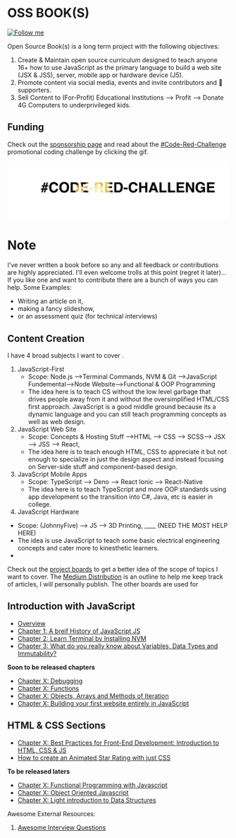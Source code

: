 # OSS BOOK(S)
[![Follow me](https://img.shields.io/twitter/follow/hansonconsult.svg?style=for-the-badge)](https://twitter.com/hansonconsult)

Open Source Book(s) is a long term project with the following objectives:
1. Create & Maintain open source curriculum designed to teach anyone 16+ how to use JavaScript as the primary language to build a web site (JSX & JSS), server, mobile app or hardware device (J5).
2. Promote content via social media, events and invite contributors and 🤞 supporters.
3. Sell Content to (For-Profit) Educational Institutions --> Profit --> Donate 4G Computers to underprivileged kids.

## Funding
Check out the [sponsorship page](https://github.com/sponsors/HansUXdev) and read about the [#Code-Red-Challenge](https://github.com/HansUXdev/OSS-Books/tree/master/Code-Red-Challenge) promotional coding challenge by clicking the gif.

[![Github Sponsorship](https://raw.githubusercontent.com/HansUXdev/OSS-Books/master/Code-Red-Challenge/CodeRed.gif)](https://github.com/HansUXdev/OSS-Books/tree/master/Code-Red-Challenge)



# Note
I've never written a book before so any and all feedback or contributions are highly appreciated.
I'll even welcome trolls at this point (regret it later)...
If you like one and want to contribute there are a bunch of ways you can help. Some Examples:
* Writing an article on it, 
* making a fancy slideshow, 
* or an assessment quiz (for technical interviews)


## Content Creation
I have 4 broad subjects I want to cover .
1. JavaScript-First
   - Scope: Node.js -->Terminal Commands, NVM & Git -->JavaScript Fundemental-->Node Website-->Functional & OOP Programming 
   - The idea here is to teach CS without the low level garbage that drives people away from it and without the oversimplified HTML/CSS first approach. JavaScript is a good middle ground because its a dynamic language and you can still teach programming concepts as well as web design.
2. JavaScript Web Site 
   - Scope: Concepts & Hosting Stuff -->HTML --> CSS --> SCSS--> JSX --> JSS --> React, 
   - The idea here is to teach enough HTML, CSS to appreciate it but not enough to specialize in just the design aspect and instead focusing on  Server-side stuff and component-based design.
3. JavaScript Mobile Apps
   - Scope: TypeScript --> Deno --> React Ionic --> React-Native
   - The idea here is to teach TypeScript and more OOP standards using app development so the transition into C#, Java, etc is easier in college.
4. JavaScript Hardware 
  - Scope: (JohnnyFive) --> J5 --> 3D Printing, ____ (NEED THE MOST HELP HERE)
   - The idea is use JavaScript to teach some basic electrical engineering concepts and cater more to kinesthetic learners.
   - 
Check out the [project boards](https://github.com/HansUXdev/OSS-Books/projects) to get a better idea of the scope of topics I want to cover. The [Medium Distribution](https://github.com/HansUXdev/OSS-Books/projects/5) is an outline to help me keep track of articles, I will personally publish. The other boards are used for 




## Introduction with JavaScript
* [Overview](https://medium.com/@HansOnConsult/learn-how-to-code-in-2020-52bed38a2987?source=friends_link&sk=c486058e202a22900f6106a80c30c7b2)
* [Chapter 1: A breif History of JavaScript JS](https://medium.com/javascript-in-plain-english/a-brief-history-of-javascript-9289a4d344d2?source=friends_link&sk=e99b98fd76bf99dcc6fd1a85e60b4721)
* [Chapter 2: Learn Terminal by Installing NVM](https://medium.com/swlh/terminal-basics-and-installing-nvm-node-js-631cf9476ac4)
* [Chapter 3: What do you really know about Variables, Data Types and Immutability?](https://medium.com/javascript-in-plain-english/what-do-you-really-know-about-variables-data-types-and-immutability-in-javascript-1730835a9e87)

**Soon to be released chapters**
* [Chapter X: Debugging]()
* [Chapter X: Functions]()
* [Chapter X: Objects, Arrays and Methods of Iteration]()
* [Chapter X: Building your first website entirely in JavaScript]()

## HTML & CSS Sections
* [Chapter X: Best Practices for Front-End Development: Introduction to HTML, CSS & JS]()
* [How to create an Animated Star Rating with just CSS](https://medium.com/javascript-in-plain-english/how-to-create-an-animated-star-rating-with-just-css-4df50286ea4b?source=friends_link&sk=5184575c98b541f0bd1b920d607b2416)

**To be released laters**
* [Chapter X: Functional Programming with Javascript]()
* [Chapter X: Object Oriented Javascript]()
* [Chapter X: Light introduction to Data Structures]()



Awesome External Resources:
1. [Awesome Interview Questions](https://github.com/MaximAbramchuck/awesome-interview-questions)